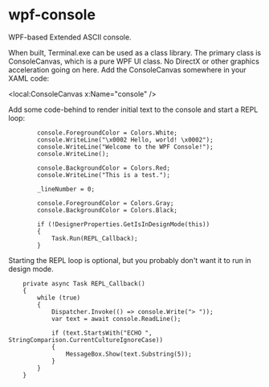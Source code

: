 # wpf-console
WPF-based Extended ASCII console.

When built, Terminal.exe can be used as a class library.  The primary class is ConsoleCanvas, which is a pure WPF UI class.  No DirectX or other graphics acceleration going on here.  Add the ConsoleCanvas somewhere in your XAML code:

<local:ConsoleCanvas x:Name="console" />

Add some code-behind to render initial text to the console and start a REPL loop:

			console.ForegroundColor = Colors.White;
			console.WriteLine("\x0002 Hello, world! \x0002");
			console.WriteLine("Welcome to the WPF Console!");
			console.WriteLine();

			console.BackgroundColor = Colors.Red;
			console.WriteLine("This is a test.");

			_lineNumber = 0;

			console.ForegroundColor = Colors.Gray;
			console.BackgroundColor = Colors.Black;

			if (!DesignerProperties.GetIsInDesignMode(this))
			{
				Task.Run(REPL_Callback);
			}

Starting the REPL loop is optional, but you probably don't want it to run in design mode.

		private async Task REPL_Callback()
		{
			while (true)
			{
				Dispatcher.Invoke(() => console.Write("> "));
				var text = await console.ReadLine();
				 
				if (text.StartsWith("ECHO ", StringComparison.CurrentCultureIgnoreCase))
				{
					MessageBox.Show(text.Substring(5));
				}
			}
		}

